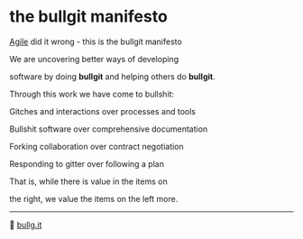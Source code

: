 # the bullgit manifesto

[Agile](http://agilemanifesto.org/iso/en/) did it wrong - this is the bullgit manifesto

We are uncovering better ways of developing

software by doing **bullgit** and helping others do **bullgit**.

Through this work we have come to bullshit:


Gitches and interactions over processes and tools

Bullshit software over comprehensive documentation

Forking collaboration over contract negotiation

Responding to gitter over following a plan


That is, while there is value in the items on

the right, we value the items on the left more.

---

:shit: [bullg.it](http://bullg.it)
